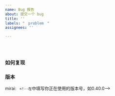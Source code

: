 ```yaml
---
name: Bug 报告
about: 提交一个 bug
title: ''
labels: "　problem　"
assignees: ''

---
```



<!--在这里简略描述你遇到的问题-->




<!--如果有控制台报错，请尽量在这里附加全面的日志. (不建议截图)-->
```



```


### 如何复现
<!--在这里简略说明如何让这个问题再次发生-->
<!--可使用 1.  2.  3.  的列表格式，或其他任意恰当的格式-->


### 版本
mirai: `` <!--在``中填写你正在使用的版本号，如0.40.0-->



<!--如有必要，你可以在下文继续添加其他信息-->
